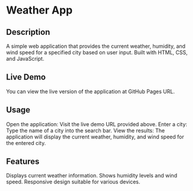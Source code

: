# Weather App

## Description

A simple web application that provides the current weather, humidity, and wind speed for a specified city based on user input. Built with HTML, CSS, and JavaScript.

## Live Demo

You can view the live version of the application at GitHub Pages URL.

## Usage

Open the application: Visit the live demo URL provided above.
Enter a city: Type the name of a city into the search bar.
View the results: The application will display the current weather, humidity, and wind speed for the entered city.
## Features

Displays current weather information.
Shows humidity levels and wind speed.
Responsive design suitable for various devices.
